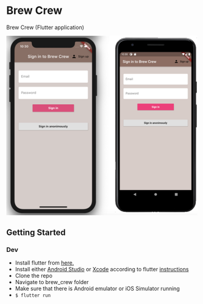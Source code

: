 # Brew Crew

Brew Crew (Flutter application)

![image](/assets/image.png)

## Getting Started

### Dev

- Install flutter from [here.](https://flutter.dev/docs/get-started/install)
- Install either [Android Studio](https://developer.android.com/studio) or [Xcode](https://itunes.apple.com/us/app/xcode/id497799835) according to flutter [instructions](https://flutter.dev/docs/get-started/install)
- Clone the repo
- Navigate to brew_crew folder
- Make sure that there is Android emulator or iOS Simulator running
- `$ flutter run`
